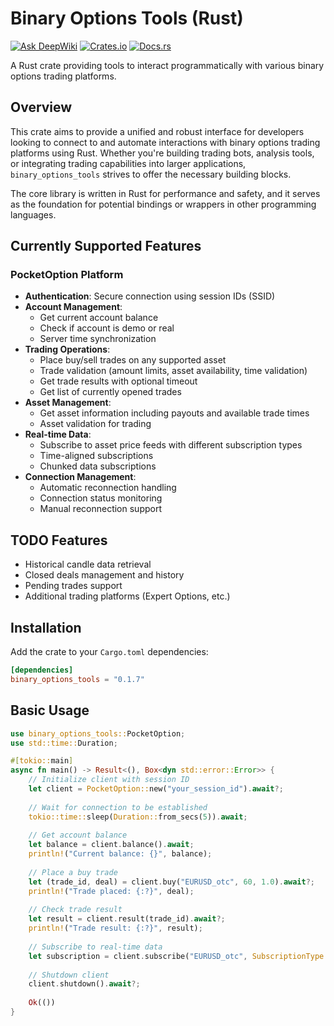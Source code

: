 # Binary Options Tools (Rust)
[![Ask DeepWiki](https://deepwiki.com/badge.svg)](https://deepwiki.com/ChipaDevTeam/BinaryOptionsTools-v2)
[![Crates.io](https://img.shields.io/crates/v/binary_options_tools.svg)](https://crates.io/crates/binary_options_tools)
[![Docs.rs](https://docs.rs/binary_options_tools/badge.svg)](https://docs.rs/binary_options_tools)
<!-- Add other badges as appropriate, e.g., license, build status -->

A Rust crate providing tools to interact programmatically with various binary options trading platforms.

## Overview

This crate aims to provide a unified and robust interface for developers looking to connect to and automate interactions with binary options trading platforms using Rust. Whether you're building trading bots, analysis tools, or integrating trading capabilities into larger applications, `binary_options_tools` strives to offer the necessary building blocks.

The core library is written in Rust for performance and safety, and it serves as the foundation for potential bindings or wrappers in other programming languages.

## Currently Supported Features

### PocketOption Platform
- **Authentication**: Secure connection using session IDs (SSID)
- **Account Management**: 
  - Get current account balance
  - Check if account is demo or real
  - Server time synchronization
- **Trading Operations**:
  - Place buy/sell trades on any supported asset
  - Trade validation (amount limits, asset availability, time validation)
  - Get trade results with optional timeout
  - Get list of currently opened trades
- **Asset Management**:
  - Get asset information including payouts and available trade times
  - Asset validation for trading
- **Real-time Data**:
  - Subscribe to asset price feeds with different subscription types
  - Time-aligned subscriptions
  - Chunked data subscriptions
- **Connection Management**:
  - Automatic reconnection handling
  - Connection status monitoring
  - Manual reconnection support

## TODO Features
- Historical candle data retrieval
- Closed deals management and history
- Pending trades support
- Additional trading platforms (Expert Options, etc.)

## Installation

Add the crate to your `Cargo.toml` dependencies:

```toml
[dependencies]
binary_options_tools = "0.1.7" 
```

## Basic Usage

```rust
use binary_options_tools::PocketOption;
use std::time::Duration;

#[tokio::main]
async fn main() -> Result<(), Box<dyn std::error::Error>> {
    // Initialize client with session ID
    let client = PocketOption::new("your_session_id").await?;
    
    // Wait for connection to be established
    tokio::time::sleep(Duration::from_secs(5)).await;
    
    // Get account balance
    let balance = client.balance().await;
    println!("Current balance: {}", balance);
    
    // Place a buy trade
    let (trade_id, deal) = client.buy("EURUSD_otc", 60, 1.0).await?;
    println!("Trade placed: {:?}", deal);
    
    // Check trade result
    let result = client.result(trade_id).await?;
    println!("Trade result: {:?}", result);
    
    // Subscribe to real-time data
    let subscription = client.subscribe("EURUSD_otc", SubscriptionType::None).await?;
    
    // Shutdown client
    client.shutdown().await?;
    
    Ok(())
}
```